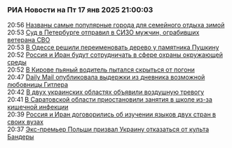 <h3>РИА Новости на Пт 17 янв 2025 21:00:03</h3>
<div class="rssn table">
  <span class="smaller gray hspace">20:56</span> <a class="nodecor" href="https://ria.ru/20250117/puteshestviya-1994293199.html">Названы самые популярные города для семейного отдыха зимой</a>
</div>
<div class="rssn table">
  <span class="smaller gray hspace">20:53</span> <a class="nodecor" href="https://ria.ru/20250117/sud-1994293865.html">Суд в Петербурге отправил в СИЗО мужчин, ограбивших ветерана СВО</a>
</div>
<div class="rssn table">
  <span class="smaller gray hspace">20:53</span> <a class="nodecor" href="https://ria.ru/20250117/odessa-1994292871.html">В Одессе решили переименовать дерево у памятника Пушкину</a>
</div>
<div class="rssn table">
  <span class="smaller gray hspace">20:52</span> <a class="nodecor" href="https://ria.ru/20250117/dogovor-1994293036.html">Россия и Иран будут сотрудничать в сфере охраны окружающей среды</a>
</div>
<div class="rssn table">
  <span class="smaller gray hspace">20:52</span> <a class="nodecor" href="https://ria.ru/20250117/kirov-1994293698.html">В Кирове пьяный водитель пытался скрыться от погони</a>
</div>
<div class="rssn table">
  <span class="smaller gray hspace">20:47</span> <a class="nodecor" href="https://ria.ru/20250117/gitler-1994292488.html">Daily Mail опубликовала выдержки из дневника возможной любовницы Гитлера</a>
</div>
<div class="rssn table">
  <span class="smaller gray hspace">20:42</span> <a class="nodecor" href="https://ria.ru/20250117/trevoga-1994291435.html">В двух украинских областях объявили воздушную тревогу</a>
</div>
<div class="rssn table">
  <span class="smaller gray hspace">20:41</span> <a class="nodecor" href="https://ria.ru/20250117/infektsiya-1994291186.html">В Саратовской области приостановили занятия в школе из-за кишечной инфекции</a>
</div>
<div class="rssn table">
  <span class="smaller gray hspace">20:39</span> <a class="nodecor" href="https://ria.ru/20250117/rossija-1994290866.html">Россия и Иран договорились об изучении языков двух стран в своих вузах</a>
</div>
<div class="rssn table">
  <span class="smaller gray hspace">20:37</span> <a class="nodecor" href="https://ria.ru/20250117/ukraina-1994290529.html">Экс-премьер Польши призвал Украину отказаться от культа Бандеры</a>
</div>
